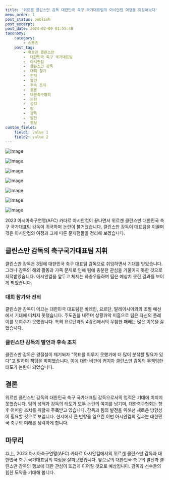 ```yaml
---
title: '위르겐 클린스만 감독 대한민국 축구 국가대표팀의 아시안컵 여정을 되짚어보다'
menu_order: 1
post_status: publish
post_excerpt: 
post_date: 2024-02-09 01:55:48
taxonomy:
    category:
        - 스포츠
    post_tag:
        - 위르겐 클린스만
        -  대한민국 축구 국가대표팀
        -  아시안컵
        -  클린스만 감독
        -  대회 참가
        -  전적
        -  발언
        -  후속 조치
        -  결론
        -  대한축구협회
        -  논란
        -  성적
        -  팀
        -  감독
        -  발전
        -  행보
custom_fields:
    field1: value 1
    field2: value 2
---
```


![Image](https://imgnews.pstatic.net/image/450/2024/02/08/0000098121_001_20240208234101472.jpg?type=w647)

![Image](https://imgnews.pstatic.net/image/450/2024/02/08/0000098121_002_20240208234101522.jpg?type=w647)

![Image](https://imgnews.pstatic.net/image/450/2024/02/08/0000098121_003_20240208234101560.jpg?type=w647)

![Image](https://imgnews.pstatic.net/image/450/2024/02/08/0000098121_004_20240208234101599.jpg?type=w647)

![Image](https://imgnews.pstatic.net/image/450/2024/02/08/0000098121_005_20240208234101641.jpg?type=w647)

![Image](https://imgnews.pstatic.net/image/450/2024/02/08/0000098121_006_20240208234101684.jpg?type=w647)

![Image](https://imgnews.pstatic.net/image/450/2024/02/08/0000098121_007_20240208234101734.jpg?type=w647)

2023 아시아축구연맹(AFC) 카타르 아시안컵이 끝나면서 위르겐 클린스만 대한민국 축구 국가대표팀 감독이 귀국하며 논란이 불거졌습니다. 클린스만 감독이 대표팀을 이끌며 겪은 아시안컵의 여정과 그에 따른 문제점들을 정리해 보겠습니다.
## 클린스만 감독의 축구국가대표팀 지휘
클린스만 감독은 3월에 대한민국 축구 대표팀 감독으로 취임하면서 기대를 받았습니다. 그러나 감독의 해외 활동과 가족 문제로 인해 팀에 충분한 관심을 기울이지 못한 것으로 지적받았습니다. 아시안컵을 앞두고 체제는 좌충우돌하며 팀은 예상치 못한 결과를 보이게 되었습니다.
### 대회 참가와 전적
클린스만 감독이 이끄는 대한민국 대표팀은 바레인, 요르단, 말레이시아와의 조별 예선에서 기대에 미치지 못했습니다. 주도권을 내주며 상황파악 미흡으로 팀은 자신의 플레이를 보여주지 못했습니다. 특히 요르단과의 4강전에서의 무참한 패배는 많은 이목을 끌었습니다.
### 클린스만 감독의 발언과 후속 조치
클린스만 감독은 경질설이 제기되자 "목표를 이루지 못했기에 더 많이 분석할 필요가 있다"고 말하며 책임을 회피했습니다. 이에 대한 비판이 커지자 클린스만 감독의 무책임한 태도가 논란이 되었습니다.
## 결론
위르겐 클린스만 감독의 대한민국 축구 국가대표팀 감독으로서의 업적은 기대에 미치지 못했습니다. 팀의 성적과 감독의 태도가 모두 논란의 여지를 남기며, 대한축구협회는 향후 어떠한 조치를 취할지 주목받고 있습니다. 감독과 팀의 발전을 위해선 새로운 방향성이 필요할 것으로 보입니다. 현지에서 큰 반향을 일으킨 이번 아시안컵의 결과는 대한민국 축구의 미래를 생각하게 합니다.
## 마무리
以上, 2023 아시아축구연맹(AFC) 카타르 아시안컵에서의 위르겐 클린스만 감독과 대한민국 축구 국가대표팀의 여정을 살펴보았습니다. 앞으로의 대한민국 축구의 발전과 클린스만 감독의 행보에 대한 관심이 뜨겁게 이어질 것으로 예상됩니다. 감독과 선수들의 힘찬 도약을 기대해 봅니다.
